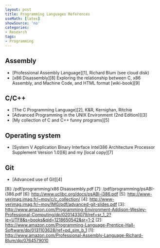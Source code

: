 ```yaml
---
layout: post
title: Programming Languages References
useMath: [latex]
showSource: 'no'
categories:
- Research
tags:
- Programming
---
```



## Assembly
 - [Professional Assembly Language][1], Richard Blum (see cloud disk)
 - [x86 Disassembly][8] Exploring the relationship between C, x86 Assembly, and Machine Code, and HTML format [wiki-book][9]

## C/C++
 - [The C Programming Language][2], K&R, Kernighan, Ritchie
 - [Advanced Programming in the UNIX Environment (2nd Edition)][3]
 - [My collection of C and C++ funny programs][5]


## Operating system
 - [System V Application Binary Interface Intel386 Architecture Processor Supplement Version 1.0][6] and my [local copy][7]


## Git
 - [Advanced use of Git][4]


[8]: /pdf/programming/x86 Disassembly.pdf
[7]: /pdf/programming/psABI-i386.pdf
[6]: http://www.uclibc.org/docs/psABI-i386.pdf
[5]: http://www-verimag.imag.fr/~moy/c/c_collection/
[4]: http://www-verimag.imag.fr/~moy/IMG/pdf/advanced-git-slides.pdf
[3]: http://www.amazon.com/Programming-Environment-Addison-Wesley-Professional-Computing/dp/0201433079/ref=sr_1_2?ie=UTF8&s=books&qid=1218650542&sr=1-2
[2]: http://www.amazon.com/Programming-Language-Prentice-Hall-Software/dp/0131103628/ref=pd_sim_b_1
[1]: http://www.amazon.com/Professional-Assembly-Language-Richard-Blum/dp/0764579010